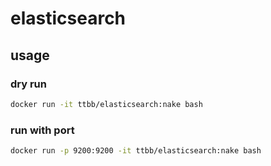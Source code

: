 # elasticsearch
## usage
### dry run
```bash
docker run -it ttbb/elasticsearch:nake bash
```
### run with port
```bash
docker run -p 9200:9200 -it ttbb/elasticsearch:nake bash
```
